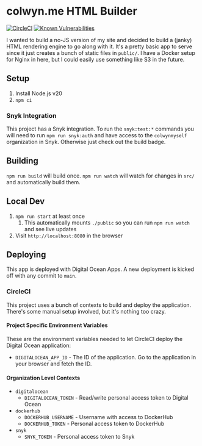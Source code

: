 # colwyn.me HTML Builder

[![CircleCI](https://circleci.com/gh/colwynmyself/colwyn.me.svg?style=svg)](https://circleci.com/gh/colwynmyself/colwyn.me)
[![Known Vulnerabilities](https://snyk.io/test/github/colwynmyself/colwyn.me/badge.svg)](https://snyk.io/test/github/colwynmyself/colwyn.me)

I wanted to build a no-JS version of my site and decided to build a (janky) HTML rendering engine to go along with it.
It's a pretty basic app to serve since it just creates a bunch of static files in `public/`. I have a Docker setup for
Nginx in here, but I could easily use something like S3 in the future.

## Setup

1. Install Node.js v20
2. `npm ci`

### Snyk Integration

This project has a Snyk integration. To run the `snyk:test:*` commands you will need to run `npm run snyk:auth` and have
access to the `colwynmyself` organization in Snyk. Otherwise just check out the build badge.

## Building

`npm run build` will build once. `npm run watch` will watch for changes in `src/` and automatically build them.

## Local Dev

1. `npm run start` at least once
   1. This automatically mounts `./public` so you can run `npm run watch` and see live updates
2. Visit `http://localhost:8080` in the browser

## Deploying

This app is deployed with Digital Ocean Apps. A new deployment is kicked off with any commit to `main`.

### CircleCI

This project uses a bunch of contexts to build and deploy the application. There's some manual setup involved, but it's
nothing too crazy.

#### Project Specific Environment Variables

These are the environment variables needed to let CircleCI deploy the Digital Ocean application:

* `DIGITALOCEAN_APP_ID` - The ID of the application. Go to the application in your browser and fetch the ID.

#### Organization Level Contexts

* `digitalocean`
  * `DIGITALOCEAN_TOKEN` - Read/write personal access token to Digital Ocean
* `dockerhub`
  * `DOCKERHUB_USERNAME` - Username with access to DockerHub
  * `DOCKERHUB_TOKEN` - Personal access token to DockerHub
* `snyk`
  * `SNYK_TOKEN` - Personal access token to Snyk
